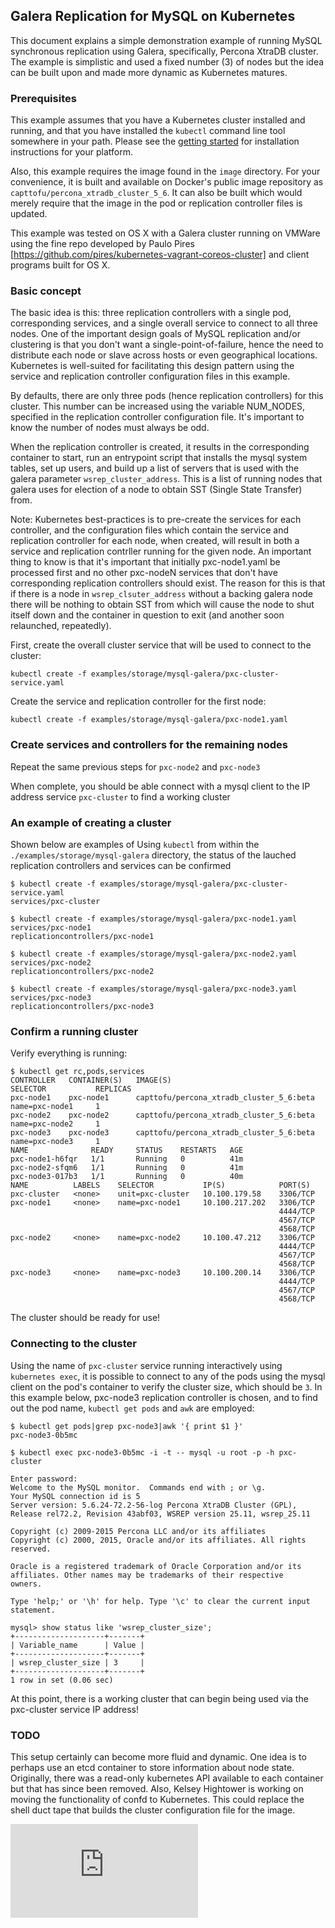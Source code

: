 ## Galera Replication for MySQL on Kubernetes

This document explains a simple demonstration example of running MySQL synchronous replication using Galera, specifically, Percona XtraDB cluster. The example is simplistic and used a fixed number (3) of nodes but the idea can be built upon and made more dynamic as Kubernetes matures.

### Prerequisites

This example assumes that you have a Kubernetes cluster installed and running, and that you have installed the ```kubectl``` command line tool somewhere in your path.  Please see the [getting started](../../../docs/getting-started-guides/) for installation instructions for your platform.

Also, this example requires the image found in the ```image``` directory. For your convenience, it is built and available on Docker's public image repository as ```capttofu/percona_xtradb_cluster_5_6```. It can also be built which would merely require that the image in the pod or replication controller files is updated.

This example was tested on OS X with a Galera cluster running on VMWare using the fine repo developed by Paulo Pires [https://github.com/pires/kubernetes-vagrant-coreos-cluster] and client programs built for OS X.

### Basic concept

The basic idea is this: three replication controllers with a single pod, corresponding services, and a single overall service to connect to all three nodes. One of the important design goals of MySQL replication and/or clustering is that you don't want a single-point-of-failure, hence the need to distribute each node or slave across hosts or even geographical locations. Kubernetes is well-suited for facilitating this design pattern using the service and replication controller configuration files in this example.

By defaults, there are only three pods (hence replication controllers) for this cluster. This number can be increased using the variable NUM_NODES, specified in the replication controller configuration file. It's important to know the number of nodes must always be odd.

When the replication controller is created, it results in the corresponding container to start, run an entrypoint script that installs the mysql system tables, set up users, and build up a list of servers that is used with the galera parameter ```wsrep_cluster_address```.  This is a list of running nodes that galera uses for election of a node to obtain SST (Single State Transfer) from.

Note: Kubernetes best-practices is to pre-create the services for each controller, and the configuration files which contain the service and replication controller for each node, when created, will result in both a service and replication contrller running for the given node. An important thing to know is that it's important that initially pxc-node1.yaml be processed first and no other pxc-nodeN services that don't have corresponding replication controllers should exist. The reason for this is that if there is a node in ```wsrep_clsuter_address``` without a backing galera node there will be nothing to obtain SST from which will cause the node to shut itself down and the container in question to exit (and another soon relaunched, repeatedly).

First, create the overall cluster service that will be used to connect to the cluster:

```kubectl create -f examples/storage/mysql-galera/pxc-cluster-service.yaml```

Create the service and replication controller for the first node:

```kubectl create -f examples/storage/mysql-galera/pxc-node1.yaml```

### Create services and controllers for the remaining nodes

Repeat the same previous steps for ```pxc-node2``` and ```pxc-node3```

When complete, you should be able connect with a mysql client to the IP address
 service ```pxc-cluster``` to find a working cluster

### An example of creating a cluster

Shown below are examples of Using ```kubectl``` from within the ```./examples/storage/mysql-galera``` directory, the status of the lauched replication controllers and services can be confirmed

```
$ kubectl create -f examples/storage/mysql-galera/pxc-cluster-service.yaml 
services/pxc-cluster

$ kubectl create -f examples/storage/mysql-galera/pxc-node1.yaml 
services/pxc-node1
replicationcontrollers/pxc-node1

$ kubectl create -f examples/storage/mysql-galera/pxc-node2.yaml 
services/pxc-node2
replicationcontrollers/pxc-node2

$ kubectl create -f examples/storage/mysql-galera/pxc-node3.yaml 
services/pxc-node3
replicationcontrollers/pxc-node3

```

### Confirm a running cluster

Verify everything is running:

```
$ kubectl get rc,pods,services
CONTROLLER   CONTAINER(S)   IMAGE(S)                                    SELECTOR           REPLICAS
pxc-node1    pxc-node1      capttofu/percona_xtradb_cluster_5_6:beta    name=pxc-node1     1
pxc-node2    pxc-node2      capttofu/percona_xtradb_cluster_5_6:beta    name=pxc-node2     1
pxc-node3    pxc-node3      capttofu/percona_xtradb_cluster_5_6:beta    name=pxc-node3     1
NAME              READY     STATUS    RESTARTS   AGE
pxc-node1-h6fqr   1/1       Running   0          41m
pxc-node2-sfqm6   1/1       Running   0          41m
pxc-node3-017b3   1/1       Running   0          40m
NAME          LABELS    SELECTOR           IP(S)            PORT(S)
pxc-cluster   <none>    unit=pxc-cluster   10.100.179.58    3306/TCP
pxc-node1     <none>    name=pxc-node1     10.100.217.202   3306/TCP
                                                            4444/TCP
                                                            4567/TCP
                                                            4568/TCP
pxc-node2     <none>    name=pxc-node2     10.100.47.212    3306/TCP
                                                            4444/TCP
                                                            4567/TCP
                                                            4568/TCP
pxc-node3     <none>    name=pxc-node3     10.100.200.14    3306/TCP
                                                            4444/TCP
                                                            4567/TCP
                                                            4568/TCP

```

The cluster should be ready for use!

### Connecting to the cluster

Using the name of ```pxc-cluster``` service running interactively using ```kubernetes exec```, it is possible to connect to any of the pods using the mysql client on the pod's container to verify the cluster size, which should be ```3```. In this example below, pxc-node3 replication controller is chosen, and to find out the pod name, ```kubectl get pods``` and ```awk``` are employed:

```
$ kubectl get pods|grep pxc-node3|awk '{ print $1 }'
pxc-node3-0b5mc

$ kubectl exec pxc-node3-0b5mc -i -t -- mysql -u root -p -h pxc-cluster

Enter password: 
Welcome to the MySQL monitor.  Commands end with ; or \g.
Your MySQL connection id is 5
Server version: 5.6.24-72.2-56-log Percona XtraDB Cluster (GPL), Release rel72.2, Revision 43abf03, WSREP version 25.11, wsrep_25.11

Copyright (c) 2009-2015 Percona LLC and/or its affiliates
Copyright (c) 2000, 2015, Oracle and/or its affiliates. All rights reserved.

Oracle is a registered trademark of Oracle Corporation and/or its
affiliates. Other names may be trademarks of their respective
owners.

Type 'help;' or '\h' for help. Type '\c' to clear the current input statement.

mysql> show status like 'wsrep_cluster_size';
+--------------------+-------+
| Variable_name      | Value |
+--------------------+-------+
| wsrep_cluster_size | 3     |
+--------------------+-------+
1 row in set (0.06 sec)

```

At this point, there is a working cluster that can begin being used via the pxc-cluster service IP address!

### TODO

This setup certainly can become more fluid and dynamic. One idea is to perhaps use an etcd container to store information about node state. Originally, there was a read-only kubernetes API available to each container but that has since been removed. Also, Kelsey Hightower is working on moving the functionality of confd to Kubernetes. This could replace the shell duct tape that builds the cluster configuration file for the image.



<!-- BEGIN MUNGE: GENERATED_ANALYTICS -->
[![Analytics](https://kubernetes-site.appspot.com/UA-36037335-10/GitHub/examples/storage/mysql-galera/README.md?pixel)]()
<!-- END MUNGE: GENERATED_ANALYTICS -->
